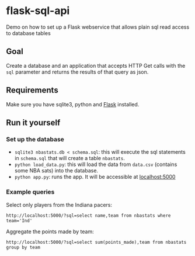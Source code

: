 flask-sql-api
=============

Demo on how to set up a Flask webservice that allows plain sql read access to database tables

## Goal

Create a database and an application that accepts HTTP Get calls with the `sql` parameter and returns the results of that query as json.

## Requirements

Make sure you have sqlite3, python and [Flask](http://flask.pocoo.org/docs/0.10/) installed.

## Run it yourself

### Set up the database

- `sqlite3 nbastats.db < schema.sql`: this will execute the sql statements in `schema.sql` that will create a table `nbastats`.
- `python load_data.py`: this will load the data from `data.csv` (contains some NBA sats) into the database.
- `python app.py`: runs the app. It will be accessible at [localhost:5000](http://localhost:5000/)

### Example queries

Select only players from the Indiana pacers:

```
http://localhost:5000/?sql=select name,team from nbastats where team='Ind'
```

Aggregate the points made by team:

```
http://localhost:5000/?sql=select sum(points_made),team from nbastats group by team
```

